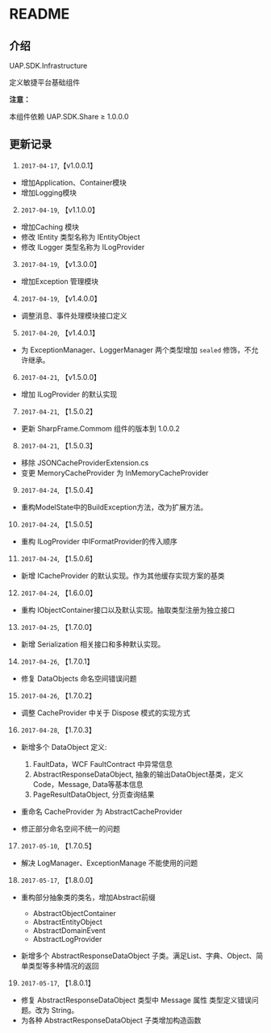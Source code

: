 ﻿# README

## 介绍

UAP.SDK.Infrastructure

定义敏捷平台基础组件

**注意：**

本组件依赖 UAP.SDK.Share ≥ 1.0.0.0


## 更新记录

1. `2017-04-17`,【v1.0.0.1】

  * 增加Application、Container模块
  * 增加Logging模块


2. `2017-04-19`, 【v1.1.0.0】

  * 增加Caching 模块
  * 修改 IEntity 类型名称为 IEntityObject
  * 修改 ILogger 类型名称为 ILogProvider


3. `2017-04-19`, 【v1.3.0.0】

  * 增加Exception 管理模块

4. `2017-04-19`, 【v1.4.0.0】

  * 调整消息、事件处理模块接口定义

5. `2017-04-20`, 【v1.4.0.1】

  * 为 ExceptionManager、LoggerManager 两个类型增加 `sealed` 修饰，不允许继承。

6. `2017-04-21`, 【v1.5.0.0】

  * 增加 ILogProvider 的默认实现

7. `2017-04-21`, 【1.5.0.2】

  * 更新 SharpFrame.Commom 组件的版本到 1.0.0.2

8. `2017-04-21`, 【1.5.0.3】

  * 移除 JSONCacheProviderExtension.cs
  * 变更 MemoryCacheProvider 为 InMemoryCacheProvider

9. `2017-04-24`, 【1.5.0.4】

  * 重构ModelState中的BuildException方法，改为扩展方法。

10. `2017-04-24`, 【1.5.0.5】

  * 重构 ILogProvider 中IFormatProvider的传入顺序

11. `2017-04-24`, 【1.5.0.6】

  * 新增 ICacheProvider 的默认实现。作为其他缓存实现方案的基类

12. `2017-04-24`, 【1.6.0.0】

  * 重构 IObjectContainer接口以及默认实现。抽取类型注册为独立接口

13. `2017-04-25`, 【1.7.0.0】

  * 新增 Serialization 相关接口和多种默认实现。

14. `2017-04-26`, 【1.7.0.1】

  * 修复 DataObjects 命名空间错误问题

15. `2017-04-26`, 【1.7.0.2】

  * 调整 CacheProvider 中关于 Dispose 模式的实现方式

16. `2017-04-28`, 【1.7.0.3】

  * 新增多个 DataObject 定义:

    1. FaultData，WCF FaultContract 中异常信息
    2. AbstractResponseDataObject, 抽象的输出DataObject基类，定义Code，Message, Data等基本信息
    3. PageResultDataObject, 分页查询结果

  * 重命名 CacheProvider 为 AbstractCacheProvider
  * 修正部分命名空间不统一的问题

17. `2017-05-10`, 【1.7.0.5】

  * 解决 LogManager、ExceptionManage 不能使用的问题 

18. `2017-05-17`, 【1.8.0.0】

  * 重构部分抽象类的类名，增加Abstract前缀

	* AbstractObjectContainer
	* AbstractEntityObject
	* AbstractDomainEvent
	* AbstractLogProvider

  * 新增多个 AbstractResponseDataObject 子类。满足List、字典、Object、简单类型等多种情况的返回

19. `2017-05-17`, 【1.8.0.1】

   * 修复 AbstractResponseDataObject 类型中 Message 属性 类型定义错误问题。改为 String。
   * 为各种 AbstractResponseDataObject 子类增加构造函数
